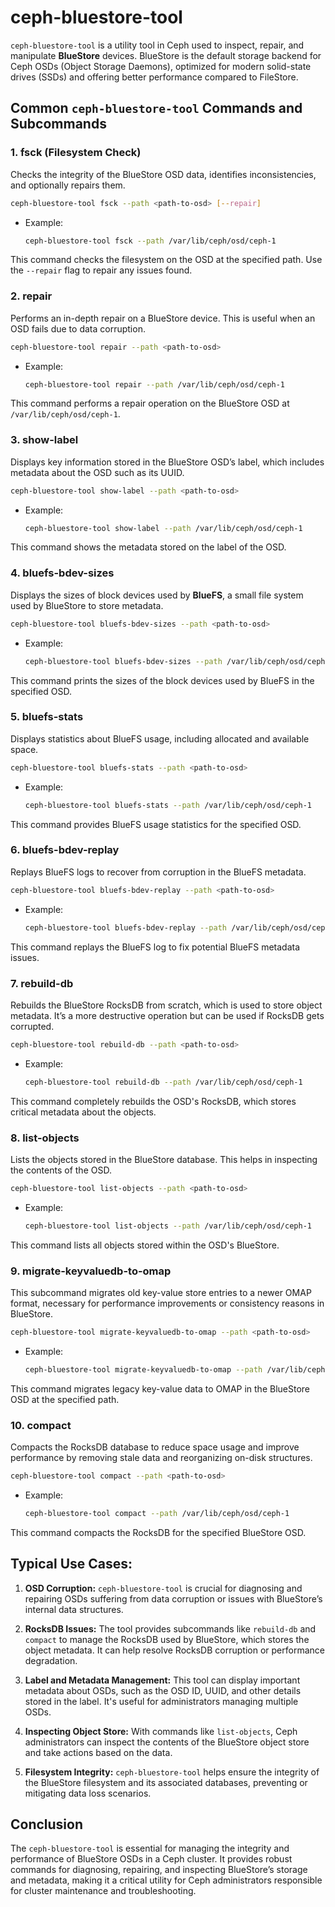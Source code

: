 # ceph-bluestore-tool 
`ceph-bluestore-tool` is a utility tool in Ceph used to inspect, repair, and manipulate **BlueStore** devices. BlueStore is the default storage backend for Ceph OSDs (Object Storage Daemons), optimized for modern solid-state drives (SSDs) and offering better performance compared to FileStore.



## Common `ceph-bluestore-tool` Commands and Subcommands

### 1. **fsck (Filesystem Check)**
Checks the integrity of the BlueStore OSD data, identifies inconsistencies, and optionally repairs them.

```bash
ceph-bluestore-tool fsck --path <path-to-osd> [--repair]
```

- Example:
  ```bash
  ceph-bluestore-tool fsck --path /var/lib/ceph/osd/ceph-1
  ```

This command checks the filesystem on the OSD at the specified path. Use the `--repair` flag to repair any issues found.

### 2. **repair**
Performs an in-depth repair on a BlueStore device. This is useful when an OSD fails due to data corruption.

```bash
ceph-bluestore-tool repair --path <path-to-osd>
```

- Example:
  ```bash
  ceph-bluestore-tool repair --path /var/lib/ceph/osd/ceph-1
  ```

This command performs a repair operation on the BlueStore OSD at `/var/lib/ceph/osd/ceph-1`.

### 3. **show-label**
Displays key information stored in the BlueStore OSD’s label, which includes metadata about the OSD such as its UUID.

```bash
ceph-bluestore-tool show-label --path <path-to-osd>
```

- Example:
  ```bash
  ceph-bluestore-tool show-label --path /var/lib/ceph/osd/ceph-1
  ```

This command shows the metadata stored on the label of the OSD.

### 4. **bluefs-bdev-sizes**
Displays the sizes of block devices used by **BlueFS**, a small file system used by BlueStore to store metadata.

```bash
ceph-bluestore-tool bluefs-bdev-sizes --path <path-to-osd>
```

- Example:
  ```bash
  ceph-bluestore-tool bluefs-bdev-sizes --path /var/lib/ceph/osd/ceph-1
  ```

This command prints the sizes of the block devices used by BlueFS in the specified OSD.

### 5. **bluefs-stats**
Displays statistics about BlueFS usage, including allocated and available space.

```bash
ceph-bluestore-tool bluefs-stats --path <path-to-osd>
```

- Example:
  ```bash
  ceph-bluestore-tool bluefs-stats --path /var/lib/ceph/osd/ceph-1
  ```

This command provides BlueFS usage statistics for the specified OSD.

### 6. **bluefs-bdev-replay**
Replays BlueFS logs to recover from corruption in the BlueFS metadata.

```bash
ceph-bluestore-tool bluefs-bdev-replay --path <path-to-osd>
```

- Example:
  ```bash
  ceph-bluestore-tool bluefs-bdev-replay --path /var/lib/ceph/osd/ceph-1
  ```

This command replays the BlueFS log to fix potential BlueFS metadata issues.

### 7. **rebuild-db**
Rebuilds the BlueStore RocksDB from scratch, which is used to store object metadata. It’s a more destructive operation but can be used if RocksDB gets corrupted.

```bash
ceph-bluestore-tool rebuild-db --path <path-to-osd>
```

- Example:
  ```bash
  ceph-bluestore-tool rebuild-db --path /var/lib/ceph/osd/ceph-1
  ```

This command completely rebuilds the OSD's RocksDB, which stores critical metadata about the objects.

### 8. **list-objects**
Lists the objects stored in the BlueStore database. This helps in inspecting the contents of the OSD.

```bash
ceph-bluestore-tool list-objects --path <path-to-osd>
```

- Example:
  ```bash
  ceph-bluestore-tool list-objects --path /var/lib/ceph/osd/ceph-1
  ```

This command lists all objects stored within the OSD's BlueStore.

### 9. **migrate-keyvaluedb-to-omap**
This subcommand migrates old key-value store entries to a newer OMAP format, necessary for performance improvements or consistency reasons in BlueStore.

```bash
ceph-bluestore-tool migrate-keyvaluedb-to-omap --path <path-to-osd>
```

- Example:
  ```bash
  ceph-bluestore-tool migrate-keyvaluedb-to-omap --path /var/lib/ceph/osd/ceph-1
  ```

This command migrates legacy key-value data to OMAP in the BlueStore OSD at the specified path.

### 10. **compact**
Compacts the RocksDB database to reduce space usage and improve performance by removing stale data and reorganizing on-disk structures.

```bash
ceph-bluestore-tool compact --path <path-to-osd>
```

- Example:
  ```bash
  ceph-bluestore-tool compact --path /var/lib/ceph/osd/ceph-1
  ```

This command compacts the RocksDB for the specified BlueStore OSD.



## Typical Use Cases:

1. **OSD Corruption:** `ceph-bluestore-tool` is crucial for diagnosing and repairing OSDs suffering from data corruption or issues with BlueStore’s internal data structures.
  
2. **RocksDB Issues:** The tool provides subcommands like `rebuild-db` and `compact` to manage the RocksDB used by BlueStore, which stores the object metadata. It can help resolve RocksDB corruption or performance degradation.

3. **Label and Metadata Management:** This tool can display important metadata about OSDs, such as the OSD ID, UUID, and other details stored in the label. It's useful for administrators managing multiple OSDs.

4. **Inspecting Object Store:** With commands like `list-objects`, Ceph administrators can inspect the contents of the BlueStore object store and take actions based on the data.

5. **Filesystem Integrity:** `ceph-bluestore-tool` helps ensure the integrity of the BlueStore filesystem and its associated databases, preventing or mitigating data loss scenarios.



## Conclusion

The `ceph-bluestore-tool` is essential for managing the integrity and performance of BlueStore OSDs in a Ceph cluster. It provides robust commands for diagnosing, repairing, and inspecting BlueStore’s storage and metadata, making it a critical utility for Ceph administrators responsible for cluster maintenance and troubleshooting.
